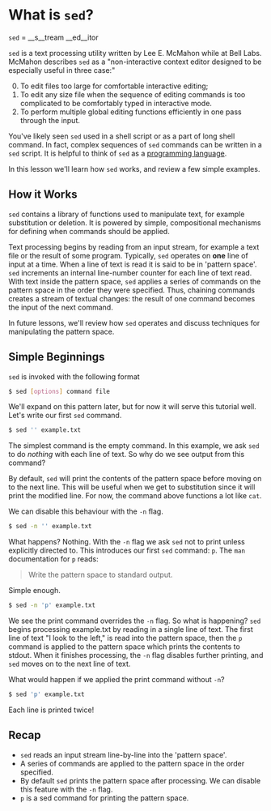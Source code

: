 # What is `sed`?

`sed` = __s__tream __ed__itor

`sed` is a text processing utility written by Lee E. McMahon while at
Bell Labs. McMahon describes `sed` as a "non-interactive context
editor designed to be especially useful in three case:"

0. To edit files too large for comfortable interactive editing;
1. To edit any size file when the sequence of editing commands is too
complicated to be comfortably typed in interactive mode.
2. To perform multiple global editing functions efficiently in one
pass through the input.

You've likely seen `sed` used in a shell script or as a part of long
shell command. In fact, complex sequences of `sed` commands can be
written in a `sed` script. It is helpful to think of `sed` as a
[programming language](http://sed.sourceforge.net/grabbag/scripts/turing.txt).

In this lesson we'll learn how `sed` works, and review a few simple
examples.

## How it Works

`sed` contains a library of functions used to manipulate text, for
example substitution or deletion. It is powered by simple,
compositional mechanisms for defining when commands should be applied.

Text processing begins by reading from an input stream, for example a
text file or the result of some program. Typically, `sed` operates on
__one__ line of input at a time. When a line of text is read it is
said to be in 'pattern space'. `sed` increments an internal
line-number counter for each line of text read. With text inside the
pattern space, `sed` applies a series of commands on the pattern space
in the order they were specified. Thus, chaining commands creates a
stream of textual changes: the result of one command becomes the input
of the next command.

In future lessons, we'll review how `sed` operates and discuss
techniques for manipulating the pattern space.

## Simple Beginnings

`sed` is invoked with the following format

```sh
$ sed [options] command file
```

We'll expand on this pattern later, but for now it will serve this
tutorial well. Let's write our first `sed` command.

```sh
$ sed '' example.txt
```

The simplest command is the empty command. In this example, we ask
`sed` to do _nothing_ with each line of text. So why do we see
output from this command?

By default, `sed` will print the contents of the pattern space before
moving on to the next line. This will be useful when we get to
substitution since it will print the modified line. For now, the
command above functions a lot like `cat`.

We can disable this behaviour with the `-n` flag.

```sh
$ sed -n '' example.txt
```

What happens? Nothing. With the `-n` flag we ask `sed` not to print
unless explicitly directed to. This introduces our first `sed` command:
`p`. The `man` documentation for `p` reads:

> Write the pattern space to standard output.

Simple enough.

```sh
$ sed -n 'p' example.txt
```

We see the print command overrides the `-n` flag. So what is
happening? `sed` begins processing example.txt by reading in
a single line of text. The first line of text
"I look to the left," is read into the pattern space, then
the `p` command is applied to the pattern space which prints
the contents to stdout. When it finishes processing, the `-n`
flag disables further printing, and `sed` moves on to the next
line of text.

What would happen if we applied the print command without `-n`?

```sh
$ sed 'p' example.txt
```

Each line is printed twice!

## Recap

- `sed` reads an input stream line-by-line into the 'pattern space'.
- A series of commands are applied to the pattern space in the order specified.
- By default `sed` prints the pattern space after processing. We can disable
this feature with the `-n` flag.
- `p` is a sed command for printing the pattern space.
